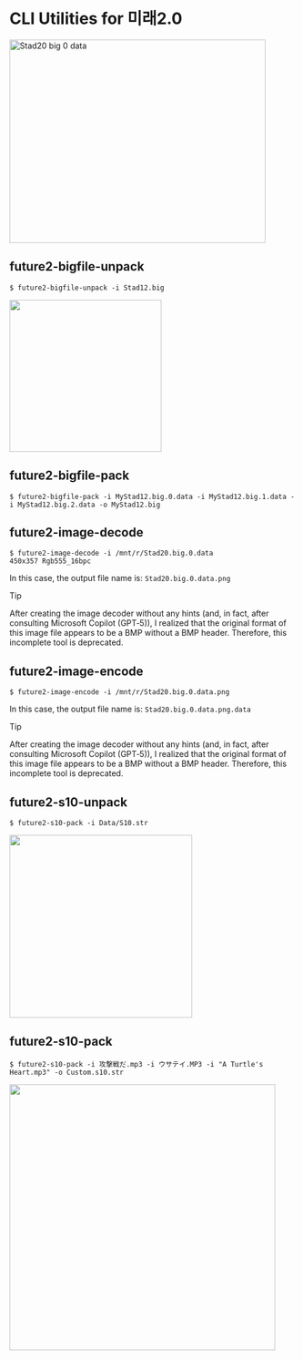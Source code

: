 # CLI Utilities for 미래2.0
<img width="450" height="357" alt="Stad20 big 0 data" src="https://github.com/user-attachments/assets/fd5aec7a-0338-479f-aad2-924beab5b891" />

## future2-bigfile-unpack

```
$ future2-bigfile-unpack -i Stad12.big
```

<img width="267" src="https://github.com/user-attachments/assets/9ffb4572-b79f-4fa4-a219-df1cde205354" />

## future2-bigfile-pack

```
$ future2-bigfile-pack -i MyStad12.big.0.data -i MyStad12.big.1.data -i MyStad12.big.2.data -o MyStad12.big
```

## future2-image-decode

```
$ future2-image-decode -i /mnt/r/Stad20.big.0.data
450x357 Rgb555_16bpc
```

In this case, the output file name is: `Stad20.big.0.data.png`

> [!TIP]
> After creating the image decoder without any hints (and, in fact, after consulting Microsoft Copilot (GPT‑5)),
> I realized that the original format of this image file appears to be a BMP without a BMP header.
> Therefore, this incomplete tool is deprecated.

## future2-image-encode

```
$ future2-image-encode -i /mnt/r/Stad20.big.0.data.png
```

In this case, the output file name is: `Stad20.big.0.data.png.data`

> [!TIP]
> After creating the image decoder without any hints (and, in fact, after consulting Microsoft Copilot (GPT‑5)),
> I realized that the original format of this image file appears to be a BMP without a BMP header.
> Therefore, this incomplete tool is deprecated.

## future2-s10-unpack

```
$ future2-s10-pack -i Data/S10.str
```

<img width="321" src="https://github.com/user-attachments/assets/c4874c4d-1617-41cd-bf5b-a6b123babbfd" />

## future2-s10-pack

```
$ future2-s10-pack -i 攻撃戦だ.mp3 -i ウサテイ.MP3 -i "A Turtle's Heart.mp3" -o Custom.s10.str
```

<img width="467" src="https://github.com/user-attachments/assets/b0ae1528-85c4-47bb-9b0e-c37186c1fc22" />
